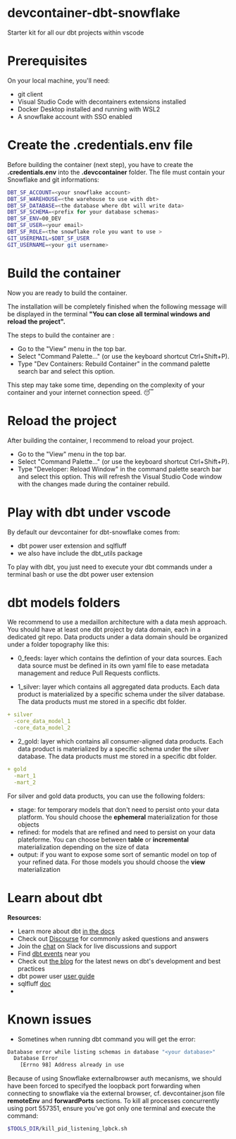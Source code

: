 # devcontainer-dbt-snowflake
Starter kit for all our dbt projects within vscode

# Prerequisites
On your local machine, you'll need:
- git client
- Visual Studio Code with decontainers extensions installed
- Docker Desktop installed and running with WSL2
- A snowflake account with SSO enabled

# Create the .credentials.env file
Before building the container (next step), you have to create the **.credentials.env** into the **.devccontainer** folder.
The file must contain your Snowflake and git informations:

```bash
DBT_SF_ACCOUNT=<your snowflake account>
DBT_SF_WAREHOUSE=<the warehouse to use with dbt>
DBT_SF_DATABASE=<the database where dbt will write data>
DBT_SF_SCHEMA=<prefix for your database schemas>
DBT_SF_ENV=00_DEV
DBT_SF_USER=<your email>
DBT_SF_ROLE=<the snowflake role you want to use >
GIT_USEREMAIL=$DBT_SF_USER
GIT_USERNAME=<your git username>
```

# Build the container
Now you are ready to build the container.

The installation will be completely finished when the following message will be displayed in the terminal **"You can close all terminal windows and reload the project".**

The steps to build the container are :
- Go to the "View" menu in the top bar.
- Select "Command Palette..." (or use the keyboard shortcut Ctrl+Shift+P).
- Type "Dev Containers: Rebuild Container" in the command palette search bar and select this option.

This step may take some time, depending on the complexity of your container and your internet connection speed. 😴

# Reload the project
After building the container, I recommend to reload your project.
- Go to the "View" menu in the top bar.
- Select "Command Palette..." (or use the keyboard shortcut Ctrl+Shift+P).
- Type "Developer: Reload Window" in the command palette search bar and select this option.
This will refresh the Visual Studio Code window with the changes made during the container rebuild.

# Play with dbt under vscode
By default our devcontainer for dbt-snowflake comes from:
- dbt power user extension and sqlfluff
- we also have include the dbt_utils package

To play with dbt, you just need to execute your dbt commands under a terminal bash or use the dbt power user extension

# dbt models folders
We recommend to use a medaillon architecture with a data mesh approach.
You should have at least one dbt project by data domain, each in a dedicated git repo.
Data products under a data domain should be organized under a folder topography like this:

- 0_feeds: layer which contains the defintion of your data sources. Each data source must be defined in its own yaml file to ease metadata management and reduce Pull Requests conflicts.

- 1_silver: layer which contains all aggregated data products. Each data product is materialized by a specific schema under the silver database. The data products must me stored in a specific dbt folder.
~~~yaml
+ silver
  -core_data_model_1
  -core_data_model_2
~~~

- 2_gold: layer which contains all consumer-aligned data products. Each data product is materialized by a specific schema under the silver database. The data products must me stored in a specific dbt folder.
~~~yaml
+ gold
  -mart_1
  -mart_2
~~~

For silver and gold data products, you can use the following folders:
- stage: for temporary models that don't need to persist onto your data platform. You should choose the **ephemeral** materialization for those objects
- refined: for models that are refined and need to persist on your data plateforme. You can choose between **table** or **incremental** materialization depending on the size of data
- output: if you want to expose some sort of semantic model on top of your refined data. For those models you should choose the **view** materialization

# Learn about dbt
**Resources:**
- Learn more about dbt [in the docs](https://docs.getdbt.com/docs/introduction)
- Check out [Discourse](https://discourse.getdbt.com/) for commonly asked questions and answers
- Join the [chat](https://community.getdbt.com/) on Slack for live discussions and support
- Find [dbt events](https://events.getdbt.com) near you
- Check out [the blog](https://blog.getdbt.com/) for the latest news on dbt's development and best practices
- dbt power user [user guide](https://github.com/AltimateAI/vscode-dbt-power-user#HOW-TO-SETUP-THE-EXTENSION)
- sqlfluff [doc](https://github.com/sqlfluff/sqlfluff)
-
# Known issues
- Sometines when running dbt command you will get the error:
~~~bash
Database error while listing schemas in database "<your database>"
  Database Error
    [Errno 98] Address already in use
~~~
Because of using Snowflake externalbrowser auth mecanisms, we should have been forced to specifyed the loopback port forwarding when connecting to snowflake via the external browser, cf. devcontainer.json file **remoteEnv** and **forwardPorts** sections.
To kill all processes concurrently using port 557351, ensure you've got only one terminal and execute the command:
~~~bash
$TOOLS_DIR/kill_pid_listening_lpbck.sh
~~~